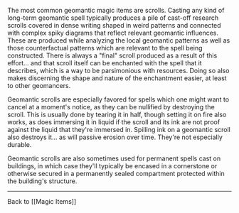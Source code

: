 The most common geomantic magic items are scrolls.  Casting any kind of long-term geomantic spell typically produces a pile of cast-off research scrolls covered in dense writing shaped in weird patterns and connected with complex spiky diagrams that reflect relevant geomantic influences.  These are produced while analyzing the local geomantic patterns as well as those counterfactual patterns which are relevant to the spell being constructed.  There is always a "final" scroll produced as a result of this effort... and that scroll itself can be enchanted with the spell that it describes, which is a way to be parsimonious with resources.  Doing so also makes discerning the shape and nature of the enchantment easier, at least to other geomancers.

Geomantic scrolls are especially favored for spells which one might want to cancel at a moment's notice, as they can be nullified by destroying the scroll.  This is usually done by tearing it in half, though setting it on fire also works, as does immersing it in liquid if the scroll and its ink are not proof against the liquid that they're immersed in.  Spilling ink on a geomantic scroll also destroys it... as will passive erosion over time.  They're not especially durable.

Geomantic scrolls are also sometimes used for permanent spells cast on buildings, in which case they'll typically be encased in a cornerstone or otherwise secured in a permanently sealed compartment protected within the building's structure.

---
Back to [[Magic Items]]